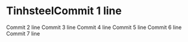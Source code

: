 # TinhsteelCommit 1 line
Commit 2 line
Commit 3 line
Commit 4 line
Commit 5 line
Commit 6 line
Commit 7 line
